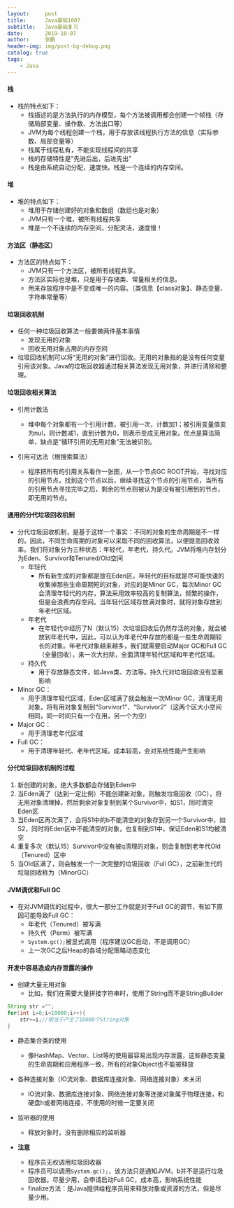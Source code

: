 ```yaml
---
layout:     post 
title:      Java基础1007
subtitle:   Java基础复习
date:       2019-10-07
author:     张鹏
header-img: img/post-bg-debug.png
catalog: true   
tags:                         
    - Java
---
```


#### 栈

- 栈的特点如下：
   - 栈描述的是方法执行的内存模型，每个方法被调用都会创建一个帧栈（存储局部变量、操作数、方法出口等）
   - JVM为每个线程创建一个栈，用于存放该线程执行方法的信息（实际参数、局部变量等）
   - 栈属于线程私有，不能实现线程间的共享
   - 栈的存储特性是“先进后出，后进先出”
   - 栈是由系统自动分配，速度快。栈是一个连续的内存空间。

#### 堆

- 堆的特点如下：
   - 堆用于存储创建好的对象和数组（数组也是对象）
   - JVM只有一个堆，被所有线程共享
   - 堆是一个不连续的内存空间，分配灵活，速度慢！

#### 方法区（静态区）

- 方法区的特点如下：
   - JVM只有一个方法区，被所有线程共享。
   - 方法区实际也是堆，只是用于存储类、常量相关的信息。
   - 用来存放程序中是不变或唯一的内容。（类信息【class对象】、静态变量、字符串常量等）

#### 垃圾回收机制

- 任何一种垃圾回收算法一般要做两件基本事情
   - 发现无用的对象
   - 回收无用对象占用的内存空间
- 垃圾回收机制可以将“无用的对象”进行回收。无用的对象指的是没有任何变量引用该对象。Java的垃圾回收器通过相关算法发现无用对象，并进行清除和整理。

#### 垃圾回收相关算法

- 引用计数法
   - 堆中每个对象都有一个引用计数，被引用一次，计数加1；被引用变量值变为nul，则计数减1，直到计数为0，则表示变成无用对象。优点是算法简单，缺点是“循环引用的无用对象”无法被识别。

- 引用可达法（根搜索算法）
   - 程序把所有的引用关系看作一张图，从一个节点GC ROOT开始，寻找对应的引用节点，找到这个节点以后，继续寻找这个节点的引用节点，当所有的引用节点寻找完毕之后，剩余的节点则被认为是没有被引用到的节点，即无用的节点。

#### 通用的分代垃圾回收机制

- 分代垃圾回收机制，是基于这样一个事实：不同的对象的生命周期是不一样的。因此，不同生命周期的对象可以采取不同的回收算法，以便提高回收效率。我们将对象分为三种状态：年轻代，年老代，持久代。JVM将堆内存划分为Eden、Survivor和Tenured/Old空间
   - 年轻代
      - 所有新生成的对象都是放在Eden区。年轻代的目标就是尽可能快速的收集掉那些生命周期短的对象，对应的是Minor GC，每次Minor GC会清理年轻代的内存，算法采用效率较高的复制算法，频繁的操作，但是会浪费内存空间。当年轻代区域存放满对象时，就将对象存放到年老代区域。
   - 年老代
      - 在年轻代中经历了N（默认15）次垃圾回收后仍然存活的对象，就会被放到年老代中，因此，可以认为年老代中存放的都是一些生命周期较长的对象。年老代对象越来越多，我们就需要启动Major GC和Full GC（全量回收），来一次大扫除，全面清理年轻代区域和年老代区域。
   - 持久代
      - 用于存放静态文件，如Java类、方法等。持久代对垃圾回收没有显著影响
- Minor GC：
   - 用于清理年轻代区域，Eden区域满了就会触发一次Minor GC，清理无用对象，将有用对象复制到“Survivor1”、“Survivor2”（这两个区大小空间相同，同一时间只有一个在用，另一个为空）
- Major GC：
   - 用于清理老年代区域
- Full GC：
   - 用于清理年轻代、老年代区域。成本较高，会对系统性能产生影响

#### 分代垃圾回收机制的过程

1. 新创建的对象，绝大多数都会存储到Eden中
2. 当Eden满了（达到一定比例）不能创建新对象，则触发垃圾回收（GC），将无用对象清理掉，然后剩余对象复制到某个Survivor中，如S1，同时清空Eden区
3. 当Eden区再次满了，会将S1中的b不能清空的对象存到另一个Survivor中，如S2，同时将Eden区中不能清空的对象，也复制到S1中，保证Eden和S1均被清空
4. 重复多次（默认15）Survivor中没有被q清理的对象，则会复制到老年代Old（Tenured）区中
5. 当Old区满了，则会触发一个一次完整的垃圾回收（Full GC），之前新生代的垃圾回收称为（MinorGC）

#### JVM调优和Full GC

- 在对JVM调优的过程中，很大一部分工作就是对于Full GC的调节，有如下原因可能导致Full GC：
   - 年老代（Tenured）被写满
   - 持久代（Perm）被写满
   - `System.gc();`被显式调用（程序建议GC启动，不是调用GC）
   - 上一次GC之后Heap的各域分配策略动态变化

#### 开发中容易造成内存泄露的操作

- 创建大量无用对象
   - 比如，我们在需要大量拼接字符串时，使用了String而不是StringBuilder

```java
String str ="";
for(int i=0;i<10000;i++){
    str+=i;//相当于产生了10000个String对象
}
```
- 静态集合类的使用
   - 像HashMap、Vector、List等的使用最容易出现内存泄露，这些静态变量的生命周期和应用程序一致，所有的对象Object也不能被释放

- 各种连接对象（IO流对象、数据库连接对象、网络连接对象）未关闭
   - IO流对象、数据库连接对象、网络连接对象等连接对象属于物理连接，和硬盘h或者网络连接，不使用的时候一定要关闭

- 监听器的使用
   - 释放对象时，没有删除相应的监听器

- **注意**
   - 程序员无权调用垃圾回收器
   - 程序员可以调用`System.gc();`，该方法只是通知JVM，b并不是运行垃圾回收器。尽量少用，会申请启动Full GC，成本高，影响系统性能
   - finalize方法：是Java提供给程序员用来释放对象或资源的方法，但是尽量少用。